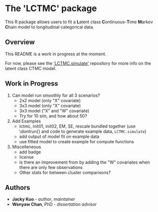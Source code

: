 # The 'LCTMC' package

This R package allows users to fit a **L**atent class **C**ontinuous-**T**ime **M**arkov **C**hain model to longitudinal categorical data. 

## Overview

This README is a work in progress at the moment. 

For now, please see the ['LCTMC.simulate'](https://github.com/j-kuo/LCTMC.simulate) repository for more info on the latent class CTMC model.

## Work in Progress

1. Can model run smoothly for all 3 scenarios?
   * 2x2 model (only "X" covariate)
   * 3x3 model (only "X" covariate)
   * 3x3 model ("X" and "W" covariate)
   * Try for 10 sim, and how about 50?
1. Add Examples
   * lctmc, init01, init02, EM, SE, rescale bundled together (use \dontrun{} and code to generate example data, `LCTMC.simulate`)
   * add output of model fit on example data
   * use fitted model to create example for compute functions
1. Miscelleneous
   * add badge
   * license
   * is there an improvement from by adding the "W" covariates when there are only few observations
   * Other stats for between cluster comparisons?

## Authors

* **Jacky Kuo** - _author_, _maintainer_
* **Wenyaw Chan**, PhD - _dissertation advisor_